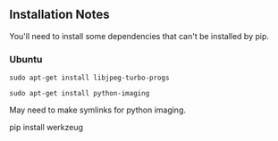 ## Installation Notes
You'll need to install some dependencies that can't be installed by pip.

### Ubuntu
```
sudo apt-get install libjpeg-turbo-progs

sudo apt-get install python-imaging 
```
May need to make symlinks for python imaging.

pip install werkzeug